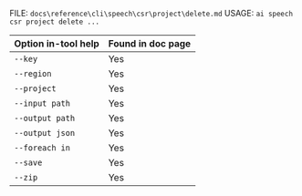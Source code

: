 ﻿FILE: `docs\reference\cli\speech\csr\project\delete.md`
USAGE: `ai speech csr project delete ...`

| Option in-tool help | Found in doc page |
|---------------------|------------------|
| `--key` | Yes |
| `--region` | Yes |
| `--project` | Yes |
| `--input path` | Yes |
| `--output path` | Yes |
| `--output json` | Yes |
| `--foreach in` | Yes |
| `--save` | Yes |
| `--zip` | Yes |